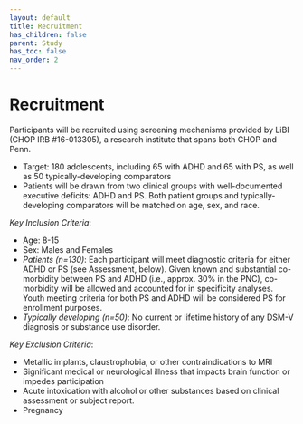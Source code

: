 ```yaml
---
layout: default
title: Recruitment
has_children: false
parent: Study 
has_toc: false
nav_order: 2
---
```

# Recruitment
Participants will be recruited using screening mechanisms provided by LiBI (CHOP IRB  #16-013305), a research institute that spans both CHOP and Penn.   
- Target: 180 adolescents, including 65 with ADHD and 65 with PS, as well as 50 typically-developing comparators
- Patients will be drawn from two clinical groups with well-documented executive deficits: ADHD and PS.  Both patient groups and typically-developing comparators will be matched on age, sex, and race.

*Key Inclusion Criteria*:
- Age: 8-15
- Sex: Males and Females
- _Patients (n=130)_: 
     Each participant will meet diagnostic criteria for either ADHD or PS (see Assessment, below).  Given known and substantial co-morbidity between PS and ADHD (i.e., approx. 30% in the PNC), co-morbidity will be allowed and accounted for in specificity analyses. Youth meeting criteria for both PS and ADHD will be considered PS for enrollment purposes. 
- _Typically developing (n=50)_: 
     No current or lifetime history of any DSM-V diagnosis or substance use disorder.



*Key Exclusion Criteria*:
- Metallic implants, claustrophobia, or other contraindications to MRI
- Significant medical or neurological illness that impacts brain function or impedes participation
- Acute intoxication with alcohol or other substances based on clinical assessment or subject report. 
- Pregnancy
